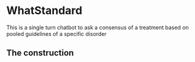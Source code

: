 # WhatStandard
This is a single turn chatbot to ask a consensus of a treatment based on pooled guidelines of a specific disorder

## The construction

